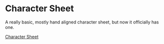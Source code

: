 # Character Sheet

A really basic, mostly hand aligned character sheet, 
but now it officially has one.

[Character Sheet](/_static/pdf/charsheet.pdf)